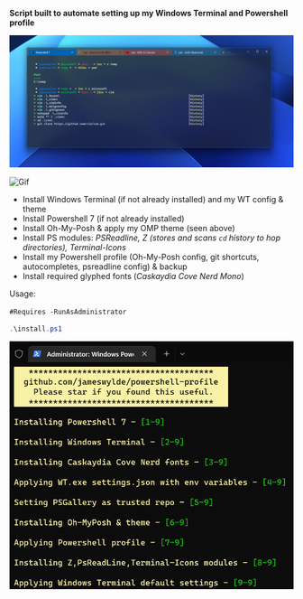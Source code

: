 **Script built to automate setting up my Windows Terminal and Powershell profile**

![Example of Z,PSReadLine](./src/examples/module_image.png)

![Gif](./src/examples/module_gif.gif)

- Install Windows Terminal (if not already installed) and my WT config & theme
- Install Powershell 7 (if not already installed)
- Install Oh-My-Posh & apply my OMP theme (seen above) 
- Install PS modules: *PSReadline, Z (stores and scans ```cd``` history to hop directories), Terminal-Icons*
- Install my Powershell profile (Oh-My-Posh config, git shortcuts, autocompletes, psreadline config) & backup
- Install required glyphed fonts (*Caskaydia Cove Nerd Mono*)

Usage:

`#Requires -RunAsAdministrator`

```powershell
.\install.ps1
```

![Installer](./src/examples/install.png)

